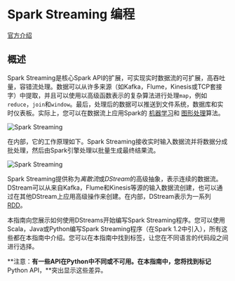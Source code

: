 # Spark Streaming 编程

[官方介绍](http://spark.apache.org/docs/latest/streaming-programming-guide.html)

## 概述

Spark Streaming是核心Spark API的扩展，可实现实时数据流的可扩展，高吞吐量，容错流处理。数据可以从许多来源（如Kafka，Flume，Kinesis或TCP套接字）中提取，并且可以使用以高级函数表示的复杂算法进行处理`map`，例如`reduce`，`join`和`window`。最后，处理后的数据可以推送到文件系统，数据库和实时仪表板。实际上，您可以在数据流上应用Spark的 [机器学习](http://spark.apache.org/docs/latest/ml-guide.html)和 [图形处理](http://spark.apache.org/docs/latest/graphx-programming-guide.html)算法。

![Spark Streaming](http://spark.apache.org/docs/latest/img/streaming-arch.png)

在内部，它的工作原理如下。Spark Streaming接收实时输入数据流并将数据分成批处理，然后由Spark引擎处理以批量生成最终结果流。

![Spark Streaming](http://spark.apache.org/docs/latest/img/streaming-flow.png)

Spark Streaming提供称为*离散流*或*DStream*的高级抽象，表示连续的数据流。DStream可以从来自Kafka，Flume和Kinesis等源的输入数据流创建，也可以通过在其他DStream上应用高级操作来创建。在内部，DStream表示为一系列 [RDD](http://spark.apache.org/docs/latest/api/scala/index.html#org.apache.spark.rdd.RDD)。

本指南向您展示如何使用DStreams开始编写Spark Streaming程序。您可以使用Scala，Java或Python编写Spark Streaming程序（在Spark 1.2中引入），所有这些都在本指南中介绍。您可以在本指南中找到标签，让您在不同语言的代码段之间进行选择。

**注意：**有一些API在Python中不同或不可用。在本指南中，您将找到标记**Python API，**突出显示这些差异。
